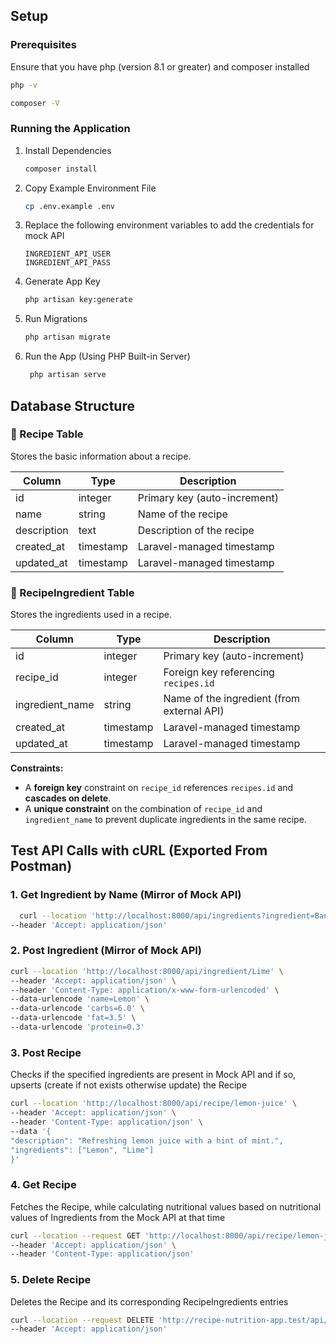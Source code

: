 <!-- GETTING STARTED -->
## Setup

### Prerequisites

Ensure that you have php (version 8.1 or greater) and composer installed
  ```sh
  php -v
  ```
  ```sh
  composer -V
  ```

### Running the Application

1. Install Dependencies
   ```sh
   composer install
   ```
2. Copy Example Environment File
   ```sh
   cp .env.example .env
   ```
3. Replace the following environment variables to add the credentials for mock API
   ```env
   INGREDIENT_API_USER
   INGREDIENT_API_PASS
   ```
4. Generate App Key
   ```sh
   php artisan key:generate
   ```
5. Run Migrations
   ```sh
   php artisan migrate
   ```
6. Run the App (Using PHP Built-in Server)
   ```sh
    php artisan serve
   ```

## Database Structure

### 🧾 Recipe Table

Stores the basic information about a recipe.

| Column      | Type      | Description                    |
|-------------|-----------|--------------------------------|
| id          | integer   | Primary key (auto-increment)   |
| name        | string    | Name of the recipe             |
| description | text      | Description of the recipe      |
| created_at  | timestamp | Laravel-managed timestamp      |
| updated_at  | timestamp | Laravel-managed timestamp      |

### 🧂 RecipeIngredient Table

Stores the ingredients used in a recipe.

| Column           | Type    | Description                                  |
|------------------|---------|----------------------------------------------|
| id               | integer | Primary key (auto-increment)                 |
| recipe_id        | integer | Foreign key referencing `recipes.id`         |
| ingredient_name  | string  | Name of the ingredient (from external API)   |
| created_at       | timestamp | Laravel-managed timestamp                  |
| updated_at       | timestamp | Laravel-managed timestamp                  |

**Constraints:**

- A **foreign key** constraint on `recipe_id` references `recipes.id` and **cascades on delete**.
- A **unique constraint** on the combination of `recipe_id` and `ingredient_name` to prevent duplicate ingredients in the same recipe.

## Test API Calls with cURL (Exported From Postman)

### 1. Get Ingredient by Name (Mirror of Mock API)
   ```sh
     curl --location 'http://localhost:8000/api/ingredients?ingredient=Banana' \
--header 'Accept: application/json'
   ```

### 2. Post Ingredient (Mirror of Mock API)
   ```sh
   curl --location 'http://localhost:8000/api/ingredient/Lime' \
--header 'Accept: application/json' \
--header 'Content-Type: application/x-www-form-urlencoded' \
--data-urlencode 'name=Lemon' \
--data-urlencode 'carbs=6.0' \
--data-urlencode 'fat=3.5' \
--data-urlencode 'protein=0.3'
   ```

### 3. Post Recipe
Checks if the specified ingredients are present in Mock API and if so, upserts (create if not exists otherwise update) the Recipe
   ```sh
   curl --location 'http://localhost:8000/api/recipe/lemon-juice' \
--header 'Accept: application/json' \
--header 'Content-Type: application/json' \
--data '{
  "description": "Refreshing lemon juice with a hint of mint.",
  "ingredients": ["Lemon", "Lime"]
}'
   ```

### 4. Get Recipe
Fetches the Recipe, while calculating nutritional values based on nutritional values of Ingredients from the Mock API at that time
   ```sh
   curl --location --request GET 'http://localhost:8000/api/recipe/lemon-juice' \
--header 'Accept: application/json' \
--header 'Content-Type: application/json'
   ```

### 5. Delete Recipe
Deletes the Recipe and its corresponding RecipeIngredients entries
   ```sh
   curl --location --request DELETE 'http://recipe-nutrition-app.test/api/recipe/lemon-juice' \
--header 'Accept: application/json' 
   ```


